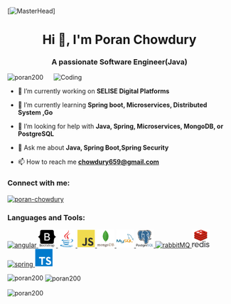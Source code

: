 [![MasterHead](https://media.licdn.com/dms/image/D5612AQE6qenXPDpdDA/article-cover_image-shrink_423_752/0/1675004833615?e=1696464000&v=beta&t=Tl6a6YB7eBnKKzzU9yKHkrNAzLV62woqyAhJIi4wEZs)]
<h1 align="center">Hi 👋, I'm Poran Chowdury</h1>
<h3 align="center">A passionate Software Engineer(Java)</h3>
<img align="right" alt="Coding" width="400" src="https://raw.githubusercontent.com/TheDudeThatCode/TheDudeThatCode/master/Assets/Developer.gif">

<p align="left"> <img src="https://komarev.com/ghpvc/?username=poran200&label=Profile%20views&color=0e75b6&style=flat" alt="poran200" /> </p>

- 🔭 I’m currently working on **SELISE Digital Platforms**

- 🌱 I’m currently learning **Spring boot, Microservices, Distributed System ,Go**

- 🤝 I’m looking for help with **Java, Spring, Microservices, MongoDB, or PostgreSQL**

- 💬 Ask me about **Java, Spring Boot,Spring Security**

- 📫 How to reach me **chowdury659@gmail.com**

<h3 align="left">Connect with me:</h3>
<p align="left">
<a href="https://linkedin.com/in/poran-chowdury" target="blank"><img align="center" src="https://raw.githubusercontent.com/rahuldkjain/github-profile-readme-generator/master/src/images/icons/Social/linked-in-alt.svg" alt="poran-chowdury" height="30" width="40" /></a>
</p>

<h3 align="left">Languages and Tools:</h3>
<p align="left"> <a href="https://angular.io" target="_blank" rel="noreferrer"> <img src="https://angular.io/assets/images/logos/angular/angular.svg" alt="angular" width="40" height="40"/> </a> <a href="https://getbootstrap.com" target="_blank" rel="noreferrer"> <img src="https://raw.githubusercontent.com/devicons/devicon/master/icons/bootstrap/bootstrap-plain-wordmark.svg" alt="bootstrap" width="40" height="40"/> </a> <a href="https://www.java.com" target="_blank" rel="noreferrer"> <img src="https://raw.githubusercontent.com/devicons/devicon/master/icons/java/java-original.svg" alt="java" width="40" height="40"/> </a> <a href="https://developer.mozilla.org/en-US/docs/Web/JavaScript" target="_blank" rel="noreferrer"> <img src="https://raw.githubusercontent.com/devicons/devicon/master/icons/javascript/javascript-original.svg" alt="javascript" width="40" height="40"/> </a> <a href="https://www.mongodb.com/" target="_blank" rel="noreferrer"> <img src="https://raw.githubusercontent.com/devicons/devicon/master/icons/mongodb/mongodb-original-wordmark.svg" alt="mongodb" width="40" height="40"/> </a> <a href="https://www.mysql.com/" target="_blank" rel="noreferrer"> <img src="https://raw.githubusercontent.com/devicons/devicon/master/icons/mysql/mysql-original-wordmark.svg" alt="mysql" width="40" height="40"/> </a> <a href="https://www.postgresql.org" target="_blank" rel="noreferrer"> <img src="https://raw.githubusercontent.com/devicons/devicon/master/icons/postgresql/postgresql-original-wordmark.svg" alt="postgresql" width="40" height="40"/> </a> <a href="https://www.rabbitmq.com" target="_blank" rel="noreferrer"> <img src="https://www.vectorlogo.zone/logos/rabbitmq/rabbitmq-icon.svg" alt="rabbitMQ" width="40" height="40"/> </a> <a href="https://redis.io" target="_blank" rel="noreferrer"> <img src="https://raw.githubusercontent.com/devicons/devicon/master/icons/redis/redis-original-wordmark.svg" alt="redis" width="40" height="40"/> </a> <a href="https://spring.io/" target="_blank" rel="noreferrer"> <img src="https://www.vectorlogo.zone/logos/springio/springio-icon.svg" alt="spring" width="40" height="40"/> </a> <a href="https://www.typescriptlang.org/" target="_blank" rel="noreferrer"> <img src="https://raw.githubusercontent.com/devicons/devicon/master/icons/typescript/typescript-original.svg" alt="typescript" width="40" height="40"/> </a> </p>

<p><img align="left" src="https://github-readme-stats.vercel.app/api/top-langs?username=poran200&show_icons=true&locale=en&layout=compact" alt="poran200" /></p>

<p>&nbsp;<img align="center" src="https://github-readme-stats.vercel.app/api?username=poran200&show_icons=true&locale=en" alt="poran200" /></p>

<p><img align="center" src="https://github-readme-streak-stats.herokuapp.com/?user=poran200&" alt="poran200" /></p>
